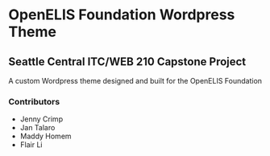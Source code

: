 # OpenELIS Foundation Wordpress Theme

## Seattle Central ITC/WEB 210 Capstone Project

A custom Wordpress theme designed and built for the OpenELIS Foundation

### Contributors
  * Jenny Crimp
  * Jan Talaro
  * Maddy Homem
  * Flair Li


